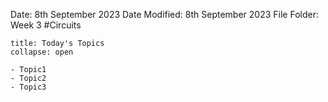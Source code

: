 Date: 8th September 2023
Date Modified: 8th September 2023
File Folder: Week 3
#Circuits

```ad-abstract
title: Today's Topics
collapse: open

- Topic1
- Topic2
- Topic3

```
